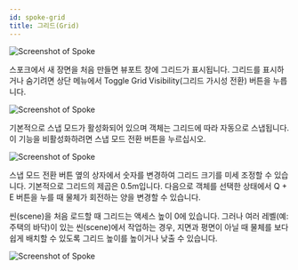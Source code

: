 ```yaml
---
id: spoke-grid
title: 그리드(Grid)
---
```


![Screenshot of Spoke](../website/static/img/spoke-grid.png)

스포크에서 새 장면을 처음 만들면 뷰포트 창에 그리드가 표시됩니다. 그리드를 표시하거나 숨기려면 상단 메뉴에서 Toggle Grid Visibility(그리드 가시성 전환) 버튼을 누릅니다.

![Screenshot of Spoke](../website/static/img/spoke-grid-toggle.png)

기본적으로 스냅 모드가 활성화되어 있으며 객체는 그리드에 따라 자동으로 스냅됩니다. 이 기능을 비활성화하려면 스냅 모드 전환 버튼을 누르십시오.


![Screenshot of Spoke](../website/static/img/spoke-snap-toggle.png)

스냅 모드 전환 버튼 옆의 상자에서 숫자를 변경하여 그리드 크기를 미세 조정할 수 있습니다. 기본적으로 그리드의 제곱은 0.5m입니다. 다음으로 객체를 선택한 상태에서 Q + E 버튼을 누를 때 물체가 회전하는 양을 변경할 수 있습니다.

씬(scene)을 처음 로드할 때 그리드는 액세스 높이 0에 있습니다. 그러나 여러 레벨(예: 주택의 바닥)이 있는 씬(scene)에서 작업하는 경우, 지면과 평면이 아닐 때 물체를 보다 쉽게 배치할 수 있도록 그리드 높이를 높이거나 낮출 수 있습니다.

![Screenshot of Spoke](../website/static/img/spoke-increment-grid-height.png)
